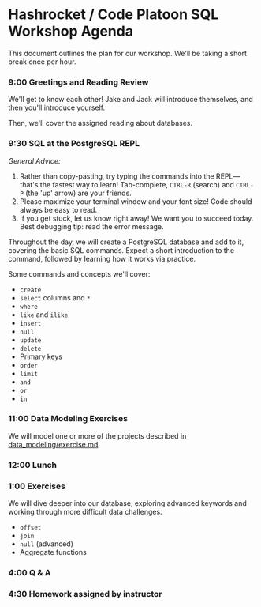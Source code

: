 # Hashrocket / Code Platoon SQL Workshop Agenda

This document outlines the plan for our workshop. We'll be taking a short break
once per hour.

### 9:00 Greetings and Reading Review

We'll get to know each other! Jake and Jack will introduce themselves, and then
you'll introduce yourself.

Then, we'll cover the assigned reading about databases.

### 9:30 SQL at the PostgreSQL REPL

*General Advice:*

1. Rather than copy-pasting, try typing the commands into the REPL— that's the
   fastest way to learn! Tab-complete, `CTRL-R` (search) and `CTRL-P` (the 'up'
   arrow) are your friends.
2. Please maximize your terminal window and your font size! Code should always
   be easy to read.
3. If you get stuck, let us know right away! We want you to succeed today. Best
   debugging tip: read the error message.

Throughout the day, we will create a PostgreSQL database and add to it,
covering the basic SQL commands. Expect a short introduction to the command,
followed by learning how it works via practice.

Some commands and concepts we'll cover:

- `create`
- `select` columns and `*`
- `where`
- `like` and `ilike`
- `insert`
- `null`
- `update`
- `delete`
- Primary keys
- `order`
- `limit`
- `and`
- `or`
- `in`

### 11:00 Data Modeling Exercises

We will model one or more of the projects described in
[data_modeling/exercise.md][exercise]

### 12:00 Lunch

### 1:00 Exercises

We will dive deeper into our database, exploring advanced keywords and working
through more difficult data challenges.

- `offset`
- `join`
- `null` (advanced)
- Aggregate functions

### 4:00 Q & A

### 4:30 Homework assigned by instructor

[exercise]: data_modeling/exercise.md
